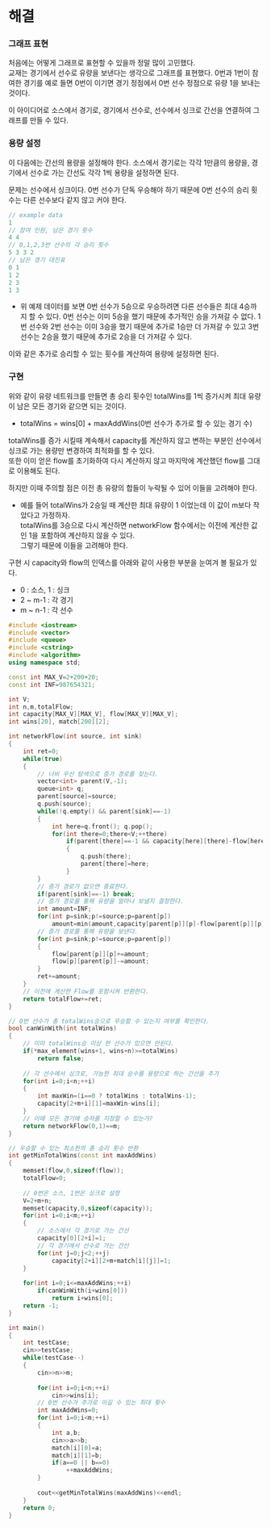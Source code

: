 # 해결 
### 그래프 표현
처음에는 어떻게 그래프로 표현할 수 있을까 정말 많이 고민했다.  
교재는 경기에서 선수로 유량을 보낸다는 생각으로 그래프를 표현했다. 0번과 1번이 참여한 경기를 예로 들면 0번이 이기면 경기 정점에서 0번 선수 정점으로 유량 1을 보내는 것이다.  

이 아이디어로 소스에서 경기로, 경기에서 선수로, 선수에서 싱크로 간선을 연결하여 그래프를 만들 수 있다.  

### 용량 설정
이 다음에는 간선의 용량을 설정해야 한다. 소스에서 경기로는 각각 1만큼의 용량을, 경기에서 선수로 가는 간선도 각각 1씩 용량을 설정하면 된다.  

문제는 선수에서 싱크이다. 0번 선수가 단독 우승해야 하기 때문에 0번 선수의 승리 횟수는 다른 선수보다 같지 않고 커야 한다.  

```c++
// example data
1
// 참여 인원, 남은 경기 횟수
4 4
// 0,1,2,3번 선수의 각 승리 횟수
5 3 3 2
// 남은 경기 대진표
0 1 
1 2
2 3
1 3
```
- 위 예제 데이터를 보면 0번 선수가 5승으로 우승하려면 다른 선수들은 최대 4승까지 할 수 있다. 0번 선수는 이미 5승을 했기 때문에 추가적인 승을 가져갈 수 없다.
1번 선수와 2번 선수는 이미 3승을 했기 때문에 추가로 1승만 더 가져갈 수 있고 3번 선수는 2승을 했기 때문에 추가로 2승을 더 가져갈 수 있다.  

이와 같은 추가로 승리할 수 있는 횟수를 계산하여 용량에 설정하면 된다.  

### 구현 
위와 같이 유량 네트워크를 만들면 총 승리 횟수인 totalWins를 1씩 증가시켜 최대 유량이 남은 모든 경기와 같으면 되는 것이다.  
- totalWins = wins[0] + maxAddWins(0번 선수가 추가로 할 수 있는 경기 수)  

totalWins를 증가 시킬때 계속해서 capacity를 계산하지 않고 변하는 부분인 선수에서 싱크로 가는 용량만 변경하여 최적화를 할 수 있다.  
또한 이미 얻은 flow를 초기화하여 다시 계산하지 않고 마지막에 계산했던 flow를 그대로 이용해도 된다.  

하지만 이때 주의할 점은 이전 총 유량의 합들이 누락될 수 있어 이들을 고려해야 한다.  

- 예를 들어 totalWins가 2승일 때 계산한 최대 유량이 1 이었는데 이 값이 m보다 작았다고 가정하자.  
totalWins를 3승으로 다시 계산하면 networkFlow 함수에서는 이전에 계산한 값인 1을 포함하여 계산하지 않을 수 있다.  
그렇기 때문에 이들을 고려해야 한다.  

구현 시 capacity와 flow의 인덱스를 아래와 같이 사용한 부분을 눈여겨 볼 필요가 있다.  
- 0 : 소스, 1 : 싱크 
- 2 ~ m-1 : 각 경기
- m ~ n-1 : 각 선수 
```c++
#include <iostream>
#include <vector>
#include <queue>
#include <cstring>
#include <algorithm>
using namespace std;

const int MAX_V=2+200+20;
const int INF=987654321;

int V;
int n,m,totalFlow;
int capacity[MAX_V][MAX_V], flow[MAX_V][MAX_V];
int wins[20], match[200][2];

int networkFlow(int source, int sink)
{
    int ret=0;
    while(true)
    {
        // 너비 우선 탐색으로 증가 경로를 찾는다.
        vector<int> parent(V,-1);
        queue<int> q;
        parent[source]=source;
        q.push(source);
        while(!q.empty() && parent[sink]==-1)
        {
            int here=q.front(); q.pop();
            for(int there=0;there<V;++there)
                if(parent[there]==-1 && capacity[here][there]-flow[here][there]>0)
                {
                    q.push(there);
                    parent[there]=here;
                }
        }
        // 증가 경로가 없으면 종료한다.
        if(parent[sink]==-1) break;
        // 증가 경로를 통해 유량을 얼마나 보낼지 결정한다.
        int amount=INF;
        for(int p=sink;p!=source;p=parent[p])
            amount=min(amount,capacity[parent[p]][p]-flow[parent[p]][p]);
        // 증가 경로를 통해 유량을 보낸다.
        for(int p=sink;p!=source;p=parent[p])
        {
            flow[parent[p]][p]+=amount;
            flow[p][parent[p]]-=amount;
        }
        ret+=amount;
    }
    // 이전에 계산한 Flow를 포함시켜 반환한다.
    return totalFlow+=ret;
}

// 0번 선수가 총 totalWins승으로 우승할 수 있는지 여부를 확인한다.
bool canWinWith(int totalWins)
{
    // 이미 totalWins승 이상 한 선수가 있으면 안된다. 
    if(*max_element(wins+1, wins+n)>=totalWins)
        return false;
    
    // 각 선수에서 싱크로, 가능한 최대 승수를 용량으로 하는 간선을 추가
    for(int i=0;i<n;++i)
    {
        int maxWin=(i==0 ? totalWins : totalWins-1);
        capacity[2+m+i][1]=maxWin-wins[i];
    }
    // 이때 모든 경기에 승자를 지정할 수 있는가?
    return networkFlow(0,1)==m;
}

// 우승할 수 있는 최소한의 총 승리 횟수 반환
int getMinTotalWins(const int maxAddWins)
{
    memset(flow,0,sizeof(flow));
    totalFlow=0;
    
    // 0번은 소스, 1번은 싱크로 설정
    V=2+m+n;
    memset(capacity,0,sizeof(capacity));
    for(int i=0;i<m;++i)
    {
        // 소스에서 각 경기로 가는 간선
        capacity[0][2+i]=1;
        // 각 경기에서 선수로 가는 간선
        for(int j=0;j<2;++j)
            capacity[2+i][2+m+match[i][j]]=1;
    }
    
    for(int i=0;i<=maxAddWins;++i)
        if(canWinWith(i+wins[0]))
            return i+wins[0];
    return -1;
}

int main()
{
    int testCase;
    cin>>testCase;
    while(testCase--)
    {
        cin>>n>>m;
        
        for(int i=0;i<n;++i)
            cin>>wins[i];
        // 0번 선수가 추가로 이길 수 있는 최대 횟수
        int maxAddWins=0;
        for(int i=0;i<m;++i)
        {
            int a,b;
            cin>>a>>b;
            match[i][0]=a;
            match[i][1]=b;
            if(a==0 || b==0)
                ++maxAddWins;
        }
        
        cout<<getMinTotalWins(maxAddWins)<<endl;        
    }
    return 0;
}

```
